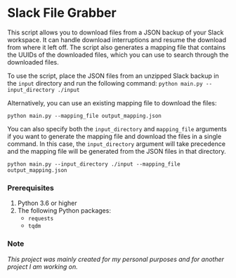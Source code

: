 # Slack File Grabber
This script allows you to download files from a JSON backup of your Slack workspace. It can handle download interruptions and resume the download from where it left off. The script also generates a mapping file that contains the UUIDs of the downloaded files, which you can use to search through the downloaded files.

To use the script, place the JSON files from an unzipped Slack backup in the `input` directory and run the following command:
`python main.py --input_directory ./input`

Alternatively, you can use an existing mapping file to download the files:

`python main.py --mapping_file output_mapping.json`

You can also specify both the `input_directory` and `mapping_file` arguments if you want to generate the mapping file and download the files in a single command. In this case, the `input_directory` argument will take precedence and the mapping file will be generated from the JSON files in that directory.

`python main.py --input_directory ./input --mapping_file output_mapping.json`

### Prerequisites
1. Python 3.6 or higher
2. The following Python packages:
   * `requests`
   * `tqdm`

### Note
*This project was mainly created for my personal purposes and for another project I am working on.*
